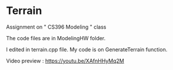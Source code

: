 # Terrain
Assignment on " CS396 Modeling " class

The code files are in ModelingHW folder.

I edited in terrain.cpp file. My code is on GenerateTerrain function.

Video preview : https://youtu.be/XAfnHHyMq2M
